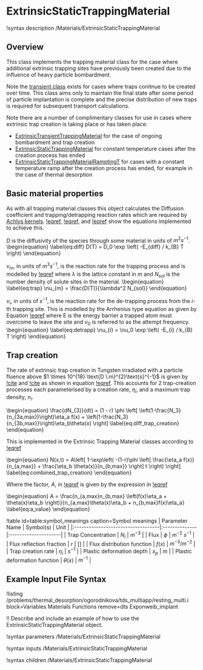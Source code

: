 # ExtrinsicStaticTrappingMaterial

!syntax description /Materials/ExtrinsicStaticTrappingMaterial

## Overview

This class implements the trapping material class for the case where additional extrinsic trapping sites
have previously been created due to the influence of heavy particle bombardment. 


Note the [transient class](source/materials/ExtrinsicTransientTrappingMaterial.md) exists for cases
where traps conitnue to be created over time. This class aims only to maintain the final state after
some period of particle implantation is complete and the precise distribution of new traps is required for
subsequent transport calculations.

Note there are a number of complimentary classes for use in cases where extrinsic trap creation is taking place or has taken place:

- [ExtrinsicTransientTrappingMaterial](source/materials/ExtrinsicTransientTrappingMaterial2.md) for the case of ongoing bombardment and trap creation
- [ExtrinsicStaticTrappingMaterial](source/materials/ExtrinsicStaticTrappingMaterial.md) for constant temperature cases after the creation process has ended
- [ExtrinsicStaticTrappingMaterialRamptingT](source/materials/ExtrinsicStaticTrappingMaterialRampingT.md) for cases with a constant temperature ramp after the creation process has ended, for example in the case of thermal desorption


## Basic material properties

As with all trapping material classes this object calculates the Diffusion coefficient and
trapping/detrapping  reaction rates which are required by [Achlys kernels](source/kernels/index.md). [!eqref](eq:diff),
[!eqref](eq:trap), and [!eqref](eq:detrapp) show  the equations implemented to achieve this.

$D$ is the diffusivity of the species through some material in units of $m^{2}s^{-1}$.
\begin{equation}
\label{eq:diff}
D(T) = D_0 \exp \left( -E_{diff} / k_{B} T \right)
\end{equation}


$\nu_{m}$, in units of $m^{3}s^{-1}$, is the reaction rate for the trapping process and is modelled
by [!eqref](eq:trap) where $\lambda$ is the lattice constant in $m$ and $N_{sol}$ is the
number density of solute sites in the material.
\begin{equation}
\label{eq:trap}
\nu_{m} = \frac{D(T)}{\lambda^2 N_{sol}}
\end{equation}


$\nu_{i}$, in units of $s^{-1}$, is the reaction rate for the de-trapping process from the $i$-th
trapping site. This is modelled by the Arrhenius type equation as given by Equation [!eqref](eq:detrapp)
where E is the energy barrier a trapped atom must overcome to leave the site and $\nu_{0}$ is
referred to as the attempt frequency.
\begin{equation}
\label{eq:detrapp}
\nu_{i} = \nu_0 \exp \left( -E_{i} / k_{B} T \right)
\end{equation}


## Trap creation

The rate of extrinsic trap creation in Tungsten irradiated with a particle
fluence above $1 \times 10^{18} \text{D \:m}^{2}\text{s}^{-1}$ is given by
[!cite](BONNIN2015) and [!cite](OGOROD2003) as
shown in equation [!eqref](eq:diff_trap_creation). This accounts for 2 trap-creation processes
each parameterised by a creation rate, $\eta_i$, and a maximum trap density, $n_i$.

\begin{equation}
\frac{dN_{3}}{dt} = (1 - r) \phi \left[ \left(1-\frac{N_3}{n_{3a,max}}\right)\eta_a f(x) + \left(1-\frac{N_3}{n_{3b,max}}\right)\eta_b\theta(x) \right]
\label{eq:diff_trap_creation}
\end{equation}

This is implemented in the Extrinsic Trapping Material classes according to
[!eqref](eq:combined_trap_creation)

\begin{equation}
N(x,t) = A\left[ 1-\exp\left( -(1-r)\phi \left[ \frac{\eta_a f(x)}{n_{a,max}} + \frac{\eta_b \theta(x)}{n_{b,max}} \right] t \right) \right]
\label{eq:combined_trap_creation}
\end{equation}

Where the factor, $A$, in [!eqref](eq:combined_trap_creation) is given by the expression in
[!eqref](eq:a_value)

\begin{equation}
A = \frac{n_{a,max}n_{b,max} \left(f(x)\eta_a + \theta(x)\eta_b \right)}{n_{a,max}\theta(x)\eta_b + n_{b,max}f(x)\eta_a}
\label{eq:a_value}
\end{equation}

!table id=table:symbol_meanings caption=Symbol meanings
| Parameter Name                     | Symbol(s)     | Unit                 |
|:-----------------------------------|:--------------|:---------------------|
| Trap Concentration                 | $N_i$         | $m^{-3}$             |
| Flux                               | $\phi$        | $m^{-2}\:s^{-1}$     |
| Flux reflection fraction           | $r$           | $[]$                 |
| Flux distribution function         | $f(x)$        | $m^{-3} / m^{-2}$    |
| Trap creation rate                 | $\eta_{i}$    | $s^{-1}$             |
| Plastic deformation depth          | $x_p$         | $m$                  |
| Plastic deformation function       | $\theta(x)$     | $m^{-1}$           |

## Example Input File Syntax

!listing /problems/thermal_desorption/ogorodnikova/tds_multiapp/resting_multi.i  block=Variables Materials Functions remove=dts Exponweib_implant

!! Describe and include an example of how to use the ExtrinsicStaticTrappingMaterial object.

!syntax parameters /Materials/ExtrinsicStaticTrappingMaterial

!syntax inputs /Materials/ExtrinsicStaticTrappingMaterial

!syntax children /Materials/ExtrinsicStaticTrappingMaterial
